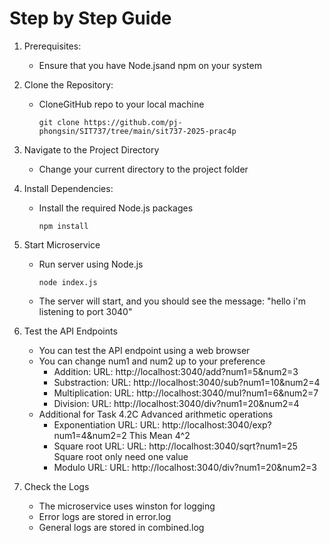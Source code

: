 # Step by Step Guide
1. Prerequisites:
   - Ensure that you have Node.jsand npm on your system
2. Clone the Repository:
   - CloneGitHub repo to your local machine
     ```
     git clone https://github.com/pj-phongsin/SIT737/tree/main/sit737-2025-prac4p
     ```
3. Navigate to the Project Directory
   - Change your current directory to the project folder
4. Install Dependencies:
   - Install the required Node.js packages
     ```
     npm install
     ```
5. Start Microservice
   - Run server using Node.js
     ```
     node index.js
     ```
   - The server will start, and you should see the message: "hello i'm listening to port 3040"
6. Test the API Endpoints
   - You can test the API endpoint using a web browser
   - You can change num1 and num2 up to your preference
       - Addition:
         URL: http://localhost:3040/add?num1=5&num2=3
       - Substraction:
         URL: http://localhost:3040/sub?num1=10&num2=4
       - Multiplication:
         URL: http://localhost:3040/mul?num1=6&num2=7
       - Division:
         URL: http://localhost:3040/div?num1=20&num2=4
   - Additional for Task 4.2C Advanced arithmetic operations 
       - Exponentiation
         URL: URL: http://localhost:3040/exp?num1=4&num2=2
         This Mean 4^2
       - Square root
         URL: URL: http://localhost:3040/sqrt?num1=25
         Square root only need one value
       - Modulo
         URL: URL: http://localhost:3040/div?num1=20&num2=3
         
7. Check the Logs
   - The microservice uses winston for logging
   - Error logs are stored in error.log
   - General logs are stored in combined.log
